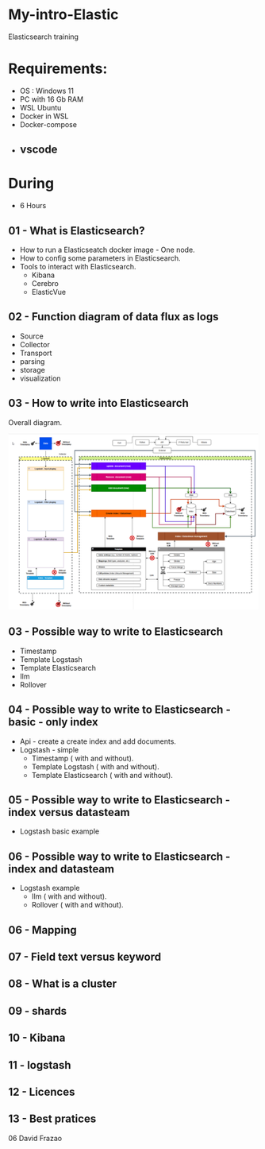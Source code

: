 # My-intro-Elastic
Elasticsearch training

# Requirements:
- OS : Windows 11
- PC with 16 Gb RAM
- WSL Ubuntu
- Docker in WSL
- Docker-compose
- vscode 
    - 

# During 
- 6 Hours

## 01 - What is Elasticsearch?

- How to run a Elasticseatch docker image - One node.
- How to config some parameters in Elasticsearch.
- Tools to interact with Elasticsearch.
    - Kibana
    - Cerebro 
    - ElasticVue

## 02 - Function diagram of data flux as logs

- Source
- Collector
- Transport
- parsing
- storage
- visualization

## 03 - How to write into Elasticsearch

Overall diagram.

![Elastic - model](./images/elastic-model.png)

## 03 - Possible way to write to Elasticsearch

- Timestamp
- Template Logstash
- Template Elasticsearch
- Ilm
- Rollover


## 04 - Possible way to write to Elasticsearch - basic - only index

- Api - create a create index and add documents.
- Logstash - simple
    - Timestamp ( with and without).
    - Template Logstash ( with and without).
    - Template Elasticsearch ( with and without).

## 05 - Possible way to write to Elasticsearch - index versus datasteam 

- Logstash basic example

## 06 - Possible way to write to Elasticsearch - index and datasteam 

- Logstash example
    - Ilm ( with and without).
    - Rollover ( with and without).

## 06 - Mapping

## 07 - Field text versus keyword

## 08 - What is a cluster

## 09 - shards

## 10 - Kibana

## 11 - logstash 

## 12 - Licences

## 13 - Best pratices

06
David Frazao
